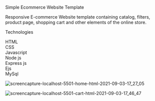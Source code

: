 Simple Ecommerce Website Template

Responsive E-commerce Website  template containing catalog, filters, product page, shopping cart and other elements of the online store.

Technologies

HTML </br>
CSS  </br>
Javascript </br>
Node js <br/>
Express js <br/>
Ejs <br/>
MySql<br/>


![screencapture-localhost-5501-home-html-2021-09-03-17_27_05](https://user-images.githubusercontent.com/67863031/132003833-01597545-78eb-4b4d-bc8f-ad6ae854dbf0.png)

![screencapture-localhost-5501-cart-html-2021-09-03-17_46_47](https://user-images.githubusercontent.com/67863031/132004065-528c348b-f914-4810-9df2-0b17829d39d4.png)




